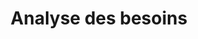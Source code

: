 ---
title: Analyse des besoins
tags: []
categories: competences-humaines
hero: /images/competences-humaines/analyse-des-besoins/featured-image.png
---